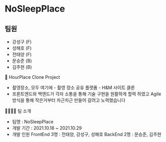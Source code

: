 # NoSleepPlace

## 팀원

- 강성구 (F)
- 성해호 (F)
- 전태양 (F)
- 문승준 (B)
- 김주현 (B)

🌅 HourPlace Clone Project
- 촬영장소, 모두 여기에 - 촬영 장소 공유 플랫폼 - H&M 사이트 클론
- 프론트엔드와 백엔드가 각자 소통을 통해 기술 구현을 원활하게 할력 하였고 Agile 방식을 통해 작은거부터 차근차근 만들어 갈려고 노력했습니다

👩‍👩‍👧‍👦 팀 소개
- 팀명 : NoSleepPlace
- 개발 기간 : 2021.10.18 ~ 2021.10.29
- 개발 인원
  FrontEnd 3명 : 전태양, 강성구, 성해호
  BackEnd 2명 : 문승준, 김주현
